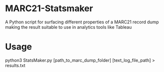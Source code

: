 # MARC21-Statsmaker
A Python script for surfacing different properties of  a MARC21 record dump making the result suitable to use in analytics tools like Tableau

# Usage
python3 StatsMaker.py [path_to_marc_dump_folder] [text_log_file_path] > results.txt
